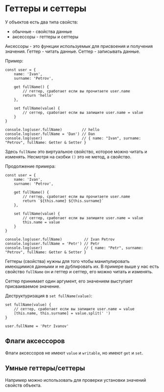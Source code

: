 # Геттеры и сеттеры
У объектов есть два типа свойств:
- обычные - свойства данные
- аксессоры - геттеры и сеттеры

Аксессоры - это функции используемык для присвоения и получения значения. Геттер - читать данные. Сеттер - записывать данные.

Пример:

    const user = {
        name: 'Ivan',
        surname: 'Petrov',

        get fullName() {
            // геттер, сработает если вы прочитаете user.name
            return 'hello'
        },

        set fullName(value) {
            // сеттер, сработает если вы запишите user.name = value
        }
    }

    console.log(user.fullName)         // hello
    console.log(user.fullName = 'Dan') // Dan
    console.log(user)                  // { name: "Ivan", surname: "Petrov", fullName: Getter & Setter }

Здесь `fullName` это виртуальное свойство, которое можно читать и изменять. Несмотря на скобки `()` это не метод, а свойство.

Продолжение примера:

    const user = {
        name: 'Ivan',
        surname: 'Petrov',

        get fullName() {
            // геттер, сработает если вы прочитаете user.name
            return `${this.name} ${this.surname}`
        },

        set fullName(value) {
            // сеттер, сработает если вы запишите user.name = value
            this.name = value
        }
    }

    console.log(user.fullName)          // Ivan Petrov
    console.log(user.fullName = 'Petr') // Petr
    console.log(user)                   // { name: "Petr", surname: "Petrov", fullName: Getter & Setter }

Геттеры (свойства) нужны для того чтобы манипулировать имеющимися данными и не дублировать их.
В примере выше у нас есть свойство `fullName` он и геттер и сеттер, его можно читать и изменять.

Сеттер принимает один аргумент, его значением выступает присваиваемое значение.

Деструктуризация в `set fullName(value)`:

    set fullName(value) {
        // сеттер, сработает если вы запишите user.name = value
        [this.name, this.surname] = value.split(' ')
    }

    user.fullName = 'Petr Ivanov'

## Флаги аксессоров
Флаги аксессоров не имеют `value` и `writable`, но имеют `get` и `set`.

## Умные геттеры/сеттеры
Например можно использовать для проверки установки значений свойств объекта.
